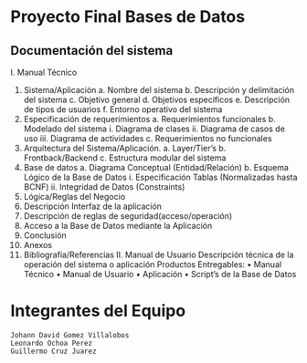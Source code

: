 # Proyecto Final Bases de Datos

## Documentación del sistema

I. Manual Técnico
1. Sistema/Aplicación
a. Nombre del sistema
b. Descripción y delimitación del sistema
c. Objetivo general
d. Objetivos específicos
e. Descripción de tipos de usuarios
f. Entorno operativo del sistema
2. Especificación de requerimientos
a. Requerimientos funcionales
b. Modelado del sistema
i. Diagrama de clases
ii. Diagrama de casos de uso
iii. Diagrama de actividades
c. Requerimientos no funcionales
3. Arquitectura del Sistema/Aplicación.
a. Layer/Tier’s
b. Frontback/Backend
c. Estructura modular del sistema
4. Base de datos
a. Diagrama Conceptual (Entidad/Relación)
b. Esquema Lógico de la Base de Datos
i. Especificación Tablas (Normalizadas hasta BCNF)
ii. Integridad de Datos (Constraints)
5. Lógica/Reglas del Negocio
6. Descripción Interfaz de la aplicación
7. Descripción de reglas de seguridad(acceso/operación)
8. Acceso a la Base de Datos mediante la Aplicación
9. Conclusión 
10. Anexos
11. Bibliografía/Referencias
II. Manual de Usuario
Descripción técnica de la operación del sistema o aplicación
Productos Entregables:
• Manual Técnico
• Manual de Usuario
• Aplicación
• Script’s de la Base de Datos

# Integrantes del Equipo
```
Johann David Gomez Villalobos
Leonardo Ochoa Perez
Guillermo Cruz Juarez
```
